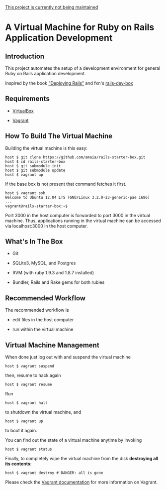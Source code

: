 [This project is currently not being maintained](https://github.com/amaia/rails-starter-box/issues/7)
# A Virtual Machine for Ruby on Rails Application Development

## Introduction

This project automates the setup of a development environment for general Ruby on Rails application development. 

Inspired by the book ["Deploying Rails"](http://pragprog.com/book/cbdepra/deploying-rails) and fxn's [rails-dev-box](https://github.com/rails/rails-dev-box)

## Requirements

* [VirtualBox](https://www.virtualbox.org)

* [Vagrant](http://vagrantup.com)

## How To Build The Virtual Machine

Building the virtual machine is this easy:

    host $ git clone https://github.com/amaia/rails-starter-box.git
    host $ cd rails-starter-box
    host $ git submodule init
    host $ git submodule update
    host $ vagrant up

If the base box is not present that command fetches it first. 

    host $ vagrant ssh
    Welcome to Ubuntu 12.04 LTS (GNU/Linux 3.2.0-23-generic-pae i686)
    ...
    vagrant@rails-starter-box:~$

Port 3000 in the host computer is forwarded to port 3000 in the virtual machine. Thus, applications running in the virtual machine can be accessed via localhost:3000 in the host computer.

## What's In The Box

* Git

* SQLite3, MySQL, and Postgres

* RVM (with ruby 1.9.3 and 1.8.7 installed)

* Bundler, Rails and Rake gems for both rubies


## Recommended Workflow

The recommended workflow is

* edit files in the host computer

* run within the virtual machine


## Virtual Machine Management

When done just log out with and suspend the virtual machine

    host $ vagrant suspend

then, resume to hack again

    host $ vagrant resume

Run

    host $ vagrant halt

to shutdown the virtual machine, and

    host $ vagrant up

to boot it again.

You can find out the state of a virtual machine anytime by invoking

    host $ vagrant status

Finally, to completely wipe the virtual machine from the disk **destroying all its contents**:

    host $ vagrant destroy # DANGER: all is gone

Please check the [Vagrant documentation](http://vagrantup.com/v1/docs/index.html) for more information on Vagrant.
